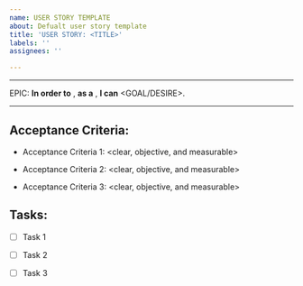 ```yaml
---
name: USER STORY TEMPLATE
about: Defualt user story template
title: 'USER STORY: <TITLE>'
labels: ''
assignees: ''

---
```


---
EPIC:
**In order to** <RECEIVE BENEFIT>, **as a** <ROLE>, **I can** <GOAL/DESIRE>. 

 ---

## Acceptance Criteria: 

- Acceptance Criteria 1: <clear, objective, and measurable> 

- Acceptance Criteria 2: <clear, objective, and measurable> 

- Acceptance Criteria 3: <clear, objective, and measurable> 


## Tasks: 

- [ ] Task 1 

- [ ] Task 2 

- [ ] Task 3
